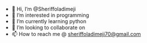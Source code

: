 - 👋 Hi, I’m @Sheriffoladimeji
- 👀 I’m interested in programming
- 🌱 I’m currently learning python
- 💞️ I’m looking to collaborate on
- 📫 How to reach me @ sheriffoladimeji70@gmail.com

<!---
Sheriffoladimeji/Sheriffoladimeji is a ✨ special ✨ repository because its `README.md` (this file) appears on your GitHub profile.
You can click the Preview link to take a look at your changes.
--->
